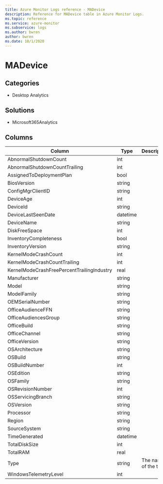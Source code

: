 ```yaml
---
title: Azure Monitor Logs reference - MADevice
description: Reference for MADevice table in Azure Monitor Logs.
ms.topic: reference
ms.service: azure-monitor
ms.subservice: logs
ms.author: bwren
author: bwren
ms.date: 10/1/2020
---
```


# MADevice

 

## Categories

- Desktop Analytics
## Solutions

- Microsoft365Analytics




## Columns

|Column|Type|Description|
|---|---|---|
|AbnormalShutdownCount|int||
|AbnormalShutdownCountTrailing|int||
|AssignedToDeploymentPlan|bool||
|BiosVersion|string||
|ConfigMgrClientID|string||
|DeviceAge|int||
|DeviceId|string||
|DeviceLastSeenDate|datetime||
|DeviceName|string||
|DiskFreeSpace|int||
|InventoryCompleteness|bool||
|InventoryVersion|string||
|KernelModeCrashCount|int||
|KernelModeCrashCountTrailing|int||
|KernelModeCrashFreePercentTrailingIndustry|real||
|Manufacturer|string||
|Model|string||
|ModelFamily|string||
|OEMSerialNumber|string||
|OfficeAudienceFFN|string||
|OfficeAudiencesGroup|string||
|OfficeBuild|string||
|OfficeChannel|string||
|OfficeVersion|string||
|OSArchitecture|string||
|OSBuild|string||
|OSBuildNumber|int||
|OSEdition|string||
|OSFamily|string||
|OSRevisionNumber|int||
|OSServicingBranch|string||
|OSVersion|string||
|Processor|string||
|Region|string||
|SourceSystem|string||
|TimeGenerated|datetime||
|TotalDiskSize|int||
|TotalRAM|real||
|Type|string|The name of the table|
|WindowsTelemetryLevel|int||
